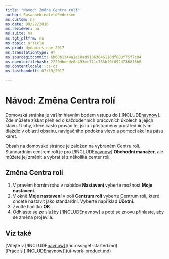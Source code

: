 ```yaml
---
title: "Návod: Změna Centra rolí"
author: SusanneWindfeldPedersen
ms.custom: na
ms.date: 09/22/2016
ms.reviewer: na
ms.suite: na
ms.tgt_pltfrm: na
ms.topic: article
ms.prod: dynamics-nav-2017
ms.translationtype: HT
ms.sourcegitcommit: 6b60b1344a1e18ad91863046110df880f75f7c04
ms.openlocfilehash: 2220dbdede8d493ec711c763bf9f092d7368f3b0
ms.contentlocale: cs-cz
ms.lasthandoff: 07/19/2017

---
```


# <a name="how-to-change-the-role-center"></a>Návod: Změna Centra rolí
Domovská stránka je vaším hlavním bodem vstupu do [!INCLUDE[navnow](includes/navnow_md.md)]. Zde můžete získat přehled o každodenních pracovních úkolech a jejich stavu. Úlohy, které často provádíte, jsou zpřístupněny prostřednictvím dlaždic v oblasti obsahu, navigačního podokna vlevo a pomocí akcí na pásu karet.

Obsah na domovské stránce je založen na vybraném Centru rolí.  Standardním centrem rolí je pro [!INCLUDE[navnow](includes/navnow_md.md)]  **Obchodní manažer**, ale můžete jej změnit a vybrat si z několika center rolí.

## <a name="to-change-role-center"></a>Změna Centra rolí
1. V pravém horním rohu v nabídce **Nastavení** vyberte možnost **Moje nastavení**.
2. V okně **Moje nastavení** v poli **Centrum rolí** vyberte Centrum rolí, které chcete nastavit jako standardní. Vyberte například **Účetní**.
3. Zvolte tlačítko **OK**.
4. Odhlaste se ze služby [!INCLUDE[navnow](includes/navnow_md.md)] a poté se znovu přihlaste, aby se změna projevila.

## <a name="see-also"></a>Viz také
[Vítejte v [!INCLUDE[navnow](includes/navnow_md.md)]](across-get-started.md)  
[Práce s [!INCLUDE[navnow](includes/navnow_md.md)]](ui-work-product.md)  

